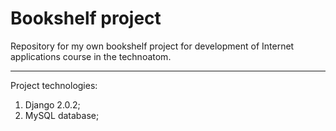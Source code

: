 # Bookshelf project
Repository for my own bookshelf project for development of Internet applications course in the technoatom.
***
Project technologies:
1. Django 2.0.2;
2. MySQL database;
